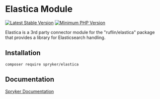 # Elastica Module
[![Latest Stable Version](https://poser.pugx.org/spryker/elastica/v/stable.svg)](https://packagist.org/packages/spryker/elastica)
[![Minimum PHP Version](https://img.shields.io/badge/php-%3E%3D%208.3-8892BF.svg)](https://php.net/)

Elastica is a 3rd party connector module for the "ruflin/elastica" package that provides a library for Elasticsearch handling.

## Installation

```
composer require spryker/elastica
```

## Documentation

[Spryker Documentation](https://docs.spryker.com)
